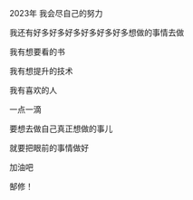 
2023年
我会尽自己的努力

我还有好多好多好多好多好多好多想做的事情去做

我有想要看的书

我有想提升的技术

我有喜欢的人

一点一滴

要想去做自己真正想做的事儿

就要把眼前的事情做好

加油吧

郜修！

